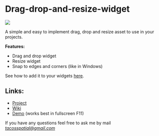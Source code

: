 # Drag-drop-and-resize-widget

![](https://i.ibb.co/VxJ9mkC/featured.png)

A simple and easy to implement drag, drop and resize asset to use in your projects.

**Features:**
 - Drag and drop widget
 - Resize widget
 - Snap to edges and corners (like in Windows)
 
See how to add it to your widgets [here](https://github.com/MonsieurDupont/Drag-drop-and-resize-widget/wiki/Implementation).

## Links:

- [Project](https://drive.google.com/file/d/1V-zQ7hTB5ZE0fpIqZoPjbgLOqGkWrdj6/view?usp=drivesdk)
- [Wiki](https://github.com/MonsieurDupont/Drag-drop-and-resize-widget/wiki/Implementation)
- [Demo](https://drive.google.com/file/d/1sZlOb48DIanhL8uRP4Y_klGDlf8_tbEO/view?usp=sharing) (works best in fullscreen F11)

If you have any questions feel free to ask me by mail *tacosspatial@gmail.com*
